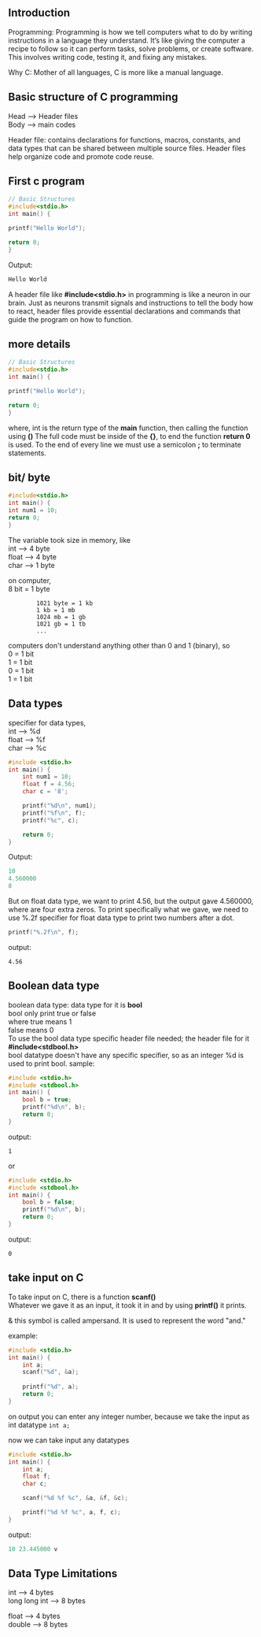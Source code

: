 ## Introduction
Programming: Programming is how we tell computers what to do by writing instructions in a language they understand. It’s like giving the computer a recipe to follow so it can perform tasks, solve problems, or create software. This involves writing code, testing it, and fixing any mistakes.

Why C: Mother of all languages, C is more like a manual language.


## Basic structure of C programming  
Head --> Header files  
Body --> main codes

Header file: contains declarations for functions, macros, constants, and data types that can be shared between multiple source files. Header files help organize code and promote code reuse.


## First c program 
```c
// Basic Structures
#include<stdio.h>
int main() {

printf("Hello World");

return 0;
}
```

Output: 
```c
Hello World
```

A header file like **#include<stdio.h>** in programming is like a neuron in our brain. Just as neurons transmit signals and instructions to tell the body how to react, header files provide essential declarations and commands that guide the program on how to function.

## more details
```c
// Basic Structures
#include<stdio.h>
int main() {

printf("Hello World");

return 0;
}
```
where, int is the return type of the **main** function, then calling the function using **()**
The full code must be inside of the **{}**, to end the function **return 0** is used. To the end of every line we must use a semicolon **;** to terminate statements.

## bit/ byte
```c
#include<stdio.h>
int main() {
int num1 = 10;
return 0;
}
```
The 
variable took size in memory, like  
int --> 4 byte  
float --> 4  byte  
char --> 1 byte  

on computer,   
            8 bit = 1 byte  
            
            1021 byte = 1 kb  
            1 kb = 1 mb  
            1024 mb = 1 gb  
            1021 gb = 1 tb  
            ...  
computers don't understand anything other than 0 and 1 (binary), so  
0 = 1 bit  
1 = 1 bit  
0 = 1 bit  
1 = 1 bit  

## Data types
specifier for data types,  
int --> %d  
float --> %f  
char --> %c  

```c
#include <stdio.h>
int main() {
    int num1 = 10;
    float f = 4.56;
    char c = '8';

    printf("%d\n", num1);
    printf("%f\n", f);
    printf("%c", c);

    return 0;
}
```

Output:
```c
10
4.560000
8
```

But on float data type, we want to print 4.56, but the output gave 4.560000, where are four extra zeros. To print specifically
what we gave, we need to use %.2f specifier for float data type to print two numbers after a dot. 
```c
printf("%.2f\n", f);
```
output:
```
4.56
```
## Boolean data type
boolean data type: data type for it is **bool**  
bool only print true or false  
where true means 1  
      false means 0  
To use the bool data type specific header file needed; the header file for it **#include<stdbool.h>**  
bool datatype doesn't have any specific specifier, so as an integer %d is used to print bool.
sample:  
```c
#include <stdio.h>
#include <stdbool.h>
int main() {
    bool b = true;
    printf("%d\n", b);
    return 0;
}
```
output:
```
1
```
or
```c
#include <stdio.h>
#include <stdbool.h>
int main() {
    bool b = false;
    printf("%d\n", b);
    return 0;
}
```
output:
```
0
```
## take input on C
To take input on C, there is a function **scanf()**  
Whatever we gave it as an input, it took it in and by using **printf()** it prints.

& this symbol is called ampersand. It is used to represent the word "and."

example:
```c
#include <stdio.h>
int main() {
    int a;
    scanf("%d", &a);
    
    printf("%d", a);
    return 0;
}
```
on output you can enter any integer number, because we take the input as int datatype ``` int a; ```  

now we can take input any datatypes  
```c
#include <stdio.h>
int main() {
    int a;
    float f;
    char c;

    scanf("%d %f %c", &a, &f, &c);

    printf("%d %f %c", a, f, c);
}
```
output: 
```c
10 23.445000 v
```


## Data Type Limitations 
int --> 4 bytes  
long long int --> 8 bytes  

float --> 4 bytes  
double --> 8 bytes  


